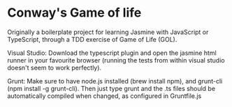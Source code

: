 Conway's Game of life
======

Originally a boilerplate project for learning Jasmine with JavaScript or
TypeScript, through a TDD exercise of Game of Life (GOL).

Visual Studio: Download the typescript plugin and open the jasmine html runner
in your favourite browser (running the tests from within visual studio doesn't
seem to work perfectly).

Grunt: Make sure to have node.js installed (brew install npm), and grunt-cli
(npm install -g grunt-cli). Then just type grunt and the .ts files should be
automatically compiled when changed, as configured in Gruntfile.js
